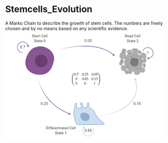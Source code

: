 # Stemcells_Evolution

A Marko Chain to describe the growth of stem cells. The numbers are freely chosen and by no means based on any scientific evidence.
![](\MC_Stemcells.PNG)
